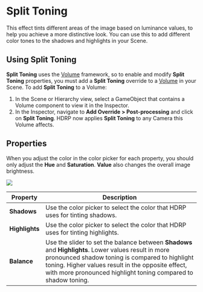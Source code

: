 # Split Toning

This effect tints different areas of the image based on luminance values, to help you achieve a more distinctive look. You can use this to add different color tones to the shadows and highlights in your Scene. 

## Using Split Toning

**Split Toning** uses the [Volume](Volumes.md) framework, so to enable and modify **Split Toning** properties, you must add a **Split Toning** override to a [Volume](Volumes.md) in your Scene. To add **Split Toning** to a Volume:

1. In the Scene or Hierarchy view, select a GameObject that contains a Volume component to view it in the Inspector.
2. In the Inspector, navigate to **Add Override > Post-processing** and click on **Split Toning**. HDRP now applies **Split Toning** to any Camera this Volume affects.

## Properties

When you adjust the color in the color picker for each property, you should only adjust the **Hue** and **Saturation**. **Value** also changes the overall image brightness.

![](Images/Post-processingSplitToning1.png)

| **Property**   | **Description**                                              |
| -------------- | ------------------------------------------------------------ |
| **Shadows**    | Use the color picker to select the color that HDRP uses for tinting shadows. |
| **Highlights** | Use the color picker to select the color that HDRP uses for tinting highlights. |
| **Balance**    | Use the slider to set the balance between **Shadows** and **Highlights**. Lower values result in more pronounced shadow toning is compared to highlight toning. Higher values result in the opposite effect, with more pronounced highlight toning compared to shadow toning. |
